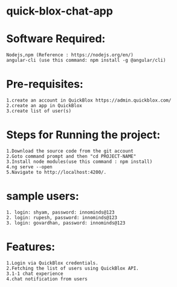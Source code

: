 # quick-blox-chat-app

# Software Required:
	Nodejs,npm (Reference : https://nodejs.org/en/)
	angular-cli (use this command: npm install -g @angular/cli)

# Pre-requisites:
	1.create an account in QuickBlox https://admin.quickblox.com/
	2.create an app in QuickBlox 
	3.create list of user(s) 
 
# Steps for Running the project:
	1.Download the source code from the git account
	2.Goto command prompt and then "cd PROJECT-NAME"
	3.Install node modules(use this command : npm install)
	4.ng serve --open
	5.Navigate to http://localhost:4200/.

# sample users:
	1. login: shyam, password: innominds@123
	2. login: rupesh, password: innominds@123
	3. login: govardhan, password: innominds@123

# Features:
	1.Login via QuickBlox credentials.
	2.Fetching the list of users using QuickBlox API.
	3.1-1 chat experience
	4.chat notification from users
